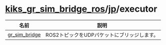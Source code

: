 # [kiks_gr_sim_bridge_ros](../../README.md)/[jp](../jp.md)/executor

| 名前 | 説明 |
|-|-|
| [gr_sim_bridge](./executor/gr_sim_bridge.md) | ROS2トピックをUDPパケットにブリッジします。 |